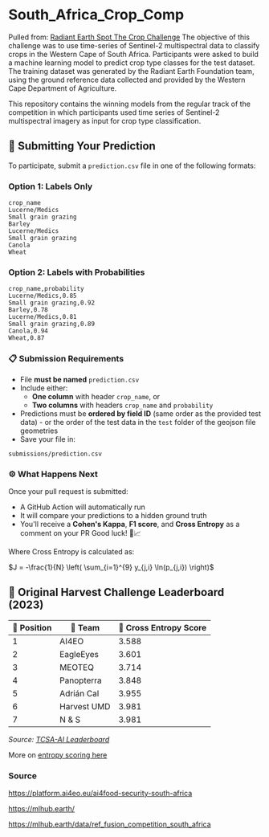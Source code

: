 # South_Africa_Crop_Comp
Pulled from: [Radiant Earth Spot The Crop Challenge](https://github.com/radiantearth/spot-the-crop-challenge)
The objective of this challenge was to use time-series of Sentinel-2 multispectral data to classify crops in the Western Cape of South Africa. Participants were asked to build a machine learning model to predict crop type classes for the test dataset. The training dataset was generated by the Radiant Earth Foundation team, using the ground reference data collected and provided by the Western Cape Department of Agriculture.

This repository contains the winning models from the regular track of the competition in which participants used time series of Sentinel-2 multispectral imagery as input for crop type classification.

## 🧪 Submitting Your Prediction

To participate, submit a `prediction.csv` file in one of the following formats:

### Option 1: Labels Only
```
crop_name
Lucerne/Medics
Small grain grazing
Barley
Lucerne/Medics
Small grain grazing
Canola
Wheat
```

### Option 2: Labels with Probabilities
```
crop_name,probability
Lucerne/Medics,0.85
Small grain grazing,0.92
Barley,0.78
Lucerne/Medics,0.81
Small grain grazing,0.89
Canola,0.94
Wheat,0.87
```
 
### 📋 Submission Requirements

- File **must be named** `prediction.csv`
- Include either:
  - **One column** with header `crop_name`, or
  - **Two columns** with headers `crop_name` and `probability`
- Predictions must be **ordered by field ID** (same order as the provided test data) - or the order of the test data in the `test` folder of the geojson file geometries
- Save your file in:

```
submissions/prediction.csv
```

### ⚙️ What Happens Next

Once your pull request is submitted:
- A GitHub Action will automatically run
- It will compare your predictions to a hidden ground truth
- You'll receive a **Cohen's Kappa**, **F1 score**, and **Cross Entropy** as a comment on your PR
Good luck! 🌾📈

Where Cross Entropy is calculated as:

$J = -\frac{1}{N} \left( \sum_{i=1}^{9} y_{j,i} \ln(p_{j,i}) \right)$


## 🌾 Original Harvest Challenge Leaderboard (2023)

| 🏅 Position | 👥 Team         | 🎯 Cross Entropy Score |
|-------------|----------------|------------------------|
| 1           | AI4EO          | 3.588                  |
| 2           | EagleEyes      | 3.601                  |
| 3           | MEOTEQ         | 3.714                  |
| 4           | Panopterra     | 3.848                  |
| 5           | Adrián Cal     | 3.955                  |
| 6           | Harvest UMD    | 3.981                  |
| 7           | N & S          | 3.981                  |

_Source: [TCSA-AI Leaderboard](https://platform.ai4eo.eu/ai4food-security-south-africa/leaderboard)_



More on [entropy scoring here](https://github.com/radiantearth/spot-the-crop-challenge)


### Source

https://platform.ai4eo.eu/ai4food-security-south-africa

https://mlhub.earth/

https://mlhub.earth/data/ref_fusion_competition_south_africa

